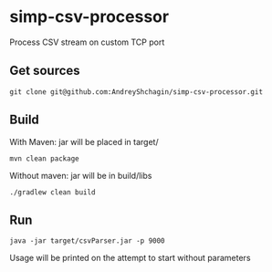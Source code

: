 # simp-csv-processor

Process CSV stream on custom TCP port

## Get sources

```
git clone git@github.com:AndreyShchagin/simp-csv-processor.git
```

## Build
 With Maven: jar will be placed in target/
 ```
 mvn clean package
 ```
 
 Without maven: jar will be in build/libs
 ```
 ./gradlew clean build
 ```
 
## Run

```
java -jar target/csvParser.jar -p 9000
```

Usage will be printed on the attempt to start without parameters